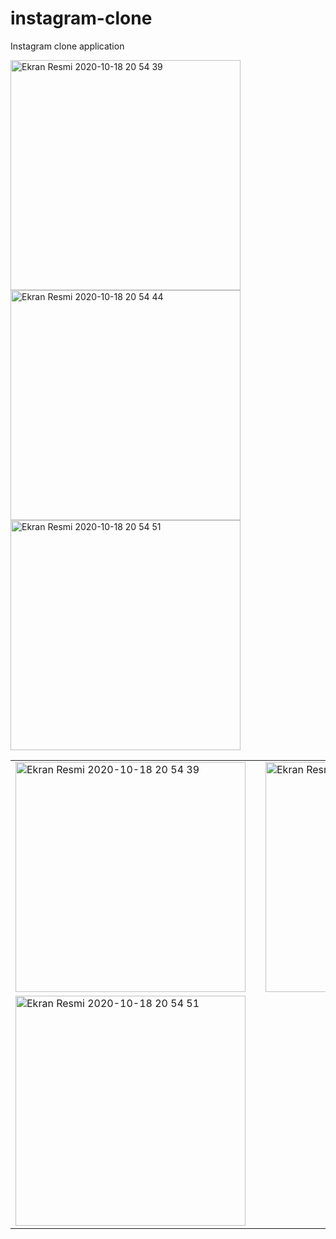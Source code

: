 # instagram-clone
Instagram clone application


<img width="368" alt="Ekran Resmi 2020-10-18 20 54 39" src="https://user-images.githubusercontent.com/28242890/96375968-f04f0d80-1184-11eb-9f8a-021dd6af31e2.png">
<img width="368" alt="Ekran Resmi 2020-10-18 20 54 44" src="https://user-images.githubusercontent.com/28242890/96375974-f9d87580-1184-11eb-9e6c-62beb4c83e27.png">
<img width="368" alt="Ekran Resmi 2020-10-18 20 54 51" src="https://user-images.githubusercontent.com/28242890/96375978-fcd36600-1184-11eb-8acd-003cb75f096a.png">

<table>
  <tr>
    <td ><img width="368" alt="Ekran Resmi 2020-10-18 20 54 39" src="https://user-images.githubusercontent.com/28242890/96375968-f04f0d80-1184-11eb-9f8a-021dd6af31e2.png">
</td>
    <td width="30">
</td>
    <td><img width="368" alt="Ekran Resmi 2020-10-18 20 54 44" src="https://user-images.githubusercontent.com/28242890/96375974-f9d87580-1184-11eb-9e6c-62beb4c83e27.png">

</td>
  </tr>
    <tr>
    <td style="margin-right:5px;"><img width="368" alt="Ekran Resmi 2020-10-18 20 54 51" src="https://user-images.githubusercontent.com/28242890/96375978-fcd36600-1184-11eb-8acd-003cb75f096a.png">
</td>

  </tr>
 </table>
